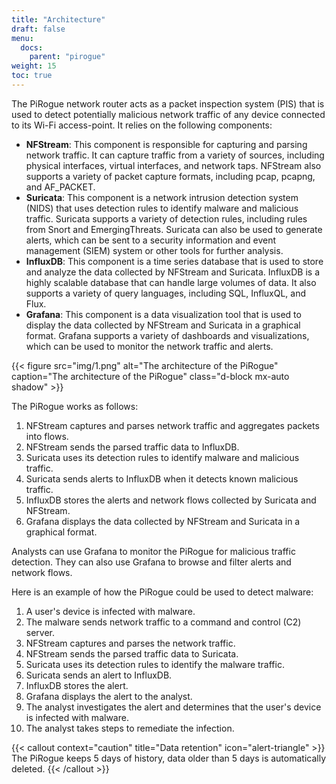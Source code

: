 ```yaml
---
title: "Architecture"
draft: false
menu:
  docs:
    parent: "pirogue"
weight: 15
toc: true
---
```


The PiRogue network router acts as a packet inspection system (PIS) that is used to detect  potentially malicious network traffic of any device connected to its Wi-Fi access-point. It relies on the following components:

* **NFStream**: This component is responsible for capturing and parsing network traffic. It can capture traffic from a variety of sources, including physical interfaces, virtual interfaces, and network taps. NFStream also supports a variety of packet capture formats, including pcap, pcapng, and AF_PACKET.
* **Suricata**: This component is a network intrusion detection system (NIDS) that uses detection rules to identify malware and malicious traffic. Suricata supports a variety of detection rules, including rules from Snort and EmergingThreats. Suricata can also be used to generate alerts, which can be sent to a security information and event management (SIEM) system or other tools for further analysis.
* **InfluxDB**: This component is a time series database that is used to store and analyze the data collected by NFStream and Suricata. InfluxDB is a highly scalable database that can handle large volumes of data. It also supports a variety of query languages, including SQL, InfluxQL, and Flux.
* **Grafana**: This component is a data visualization tool that is used to display the data collected by NFStream and Suricata in a graphical format. Grafana supports a variety of dashboards and visualizations, which can be used to monitor the network traffic and alerts.

{{< figure src="img/1.png" alt="The architecture of the PiRogue" caption="The architecture of the PiRogue" class="d-block mx-auto shadow" >}}

The PiRogue works as follows:

1. NFStream captures and parses network traffic and aggregates packets into flows.
2. NFStream sends the parsed traffic data to InfluxDB.
3. Suricata uses its detection rules to identify malware and malicious traffic.
4. Suricata sends alerts to InfluxDB when it detects known malicious traffic.
5. InfluxDB stores the alerts and network flows collected by Suricata and NFStream.
6. Grafana displays the data collected by NFStream and Suricata in a graphical format.

Analysts can use Grafana to monitor the PiRogue for malicious traffic detection. They can also use Grafana to browse and filter alerts and network flows.

Here is an example of how the PiRogue could be used to detect malware:

1. A user's device is infected with malware.
2. The malware sends network traffic to a command and control (C2) server.
3. NFStream captures and parses the network traffic.
4. NFStream sends the parsed traffic data to Suricata.
5. Suricata uses its detection rules to identify the malware traffic.
6. Suricata sends an alert to InfluxDB.
7. InfluxDB stores the alert.
8. Grafana displays the alert to the analyst.
9. The analyst investigates the alert and determines that the user's device is infected with malware.
10. The analyst takes steps to remediate the infection.

{{< callout context="caution" title="Data retention" icon="alert-triangle" >}}
The PiRogue keeps 5 days of history, data older than 5 days is automatically deleted. 
{{< /callout >}}